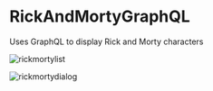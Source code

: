 # RickAndMortyGraphQL
Uses GraphQL to display Rick and Morty characters

![rickmortylist](https://github.com/steve1rm/RickAndMortyGraphQL/assets/14260802/b8f8e0ec-e216-426c-9f3e-4491385090c9)

![rickmortydialog](https://github.com/steve1rm/RickAndMortyGraphQL/assets/14260802/d9f5728e-7888-428b-8d5f-5f5be3d16af4)
